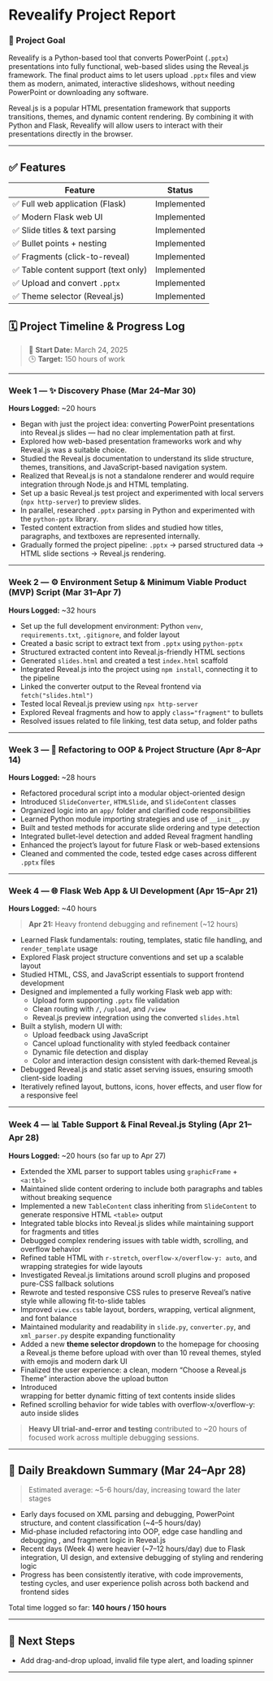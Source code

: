 # Revealify Project Report

### 🎯 Project Goal
Revealify is a Python-based tool that converts PowerPoint (`.pptx`) presentations into fully functional, web-based slides using the Reveal.js framework. The final product aims to let users upload `.pptx` files and view them as modern, animated, interactive slideshows, without needing PowerPoint or downloading any software.

Reveal.js is a popular HTML presentation framework that supports transitions, themes, and dynamic content rendering. By combining it with Python and Flask, Revealify will allow users to interact with their presentations directly in the browser.

---

## ✅ Features

| Feature                                | Status       |
|----------------------------------------|--------------|
| ✅ Full web application (Flask)         | Implemented  |
| ✅ Modern Flask web UI                 | Implemented  |
| ✅ Slide titles & text parsing         | Implemented  |
| ✅ Bullet points + nesting             | Implemented  |
| ✅ Fragments (click-to-reveal)          | Implemented  |
| ✅ Table content support (text only)    | Implemented  |
| ✅ Upload and convert `.pptx`           | Implemented  |
| ✅ Theme selector (Reveal.js)           | Implemented  |


## 🗓 Project Timeline & Progress Log

> 📆 **Start Date:** March 24, 2025  
> 🕒 **Target:** 150 hours of work

---

### Week 1 — ✨ Discovery Phase (Mar 24–Mar 30) 

**Hours Logged:** ~20 hours

- Began with just the project idea: converting PowerPoint presentations into Reveal.js slides — had no clear implementation path at first.
- Explored how web-based presentation frameworks work and why Reveal.js was a suitable choice.
- Studied the Reveal.js documentation to understand its slide structure, themes, transitions, and JavaScript-based navigation system.
- Realized that Reveal.js is not a standalone renderer and would require integration through Node.js and HTML templating.
- Set up a basic Reveal.js test project and experimented with local servers (`npx http-server`) to preview slides.
- In parallel, researched `.pptx` parsing in Python and experimented with the `python-pptx` library.
- Tested content extraction from slides and studied how titles, paragraphs, and textboxes are represented internally.
- Gradually formed the project pipeline: `.pptx` → parsed structured data → HTML slide sections → Reveal.js rendering.

---

### Week 2 — ⚙️ Environment Setup & Minimum Viable Product (MVP) Script (Mar 31–Apr 7)

**Hours Logged:** ~32 hours

- Set up the full development environment: Python `venv`, `requirements.txt`, `.gitignore`, and folder layout  
- Created a basic script to extract text from `.pptx` using `python-pptx`  
- Structured extracted content into Reveal.js-friendly HTML sections  
- Generated `slides.html` and created a test `index.html` scaffold  
- Integrated Reveal.js into the project using `npm install`, connecting it to the pipeline  
- Linked the converter output to the Reveal frontend via `fetch("slides.html")`  
- Tested local Reveal.js preview using `npx http-server`  
- Explored Reveal fragments and how to apply `class="fragment"` to bullets  
- Resolved issues related to file linking, test data setup, and folder paths  

---

### Week 3 — 📄 Refactoring to OOP & Project Structure (Apr 8–Apr 14)

**Hours Logged:** ~28 hours

- Refactored procedural script into a modular object-oriented design
- Introduced `SlideConverter`, `HTMLSlide`, and `SlideContent` classes
- Organized logic into an `app/` folder and clarified code responsibilities
- Learned Python module importing strategies and use of `__init__.py`
- Built and tested methods for accurate slide ordering and type detection
- Integrated bullet-level detection and added Reveal fragment handling
- Enhanced the project’s layout for future Flask or web-based extensions
- Cleaned and commented the code, tested edge cases across different `.pptx` files

---

### Week 4 — 🌐 Flask Web App & UI Development (Apr 15–Apr 21)

**Hours Logged:** ~40 hours

> **Apr 21:** Heavy frontend debugging and refinement (~12 hours)

- Learned Flask fundamentals: routing, templates, static file handling, and `render_template` usage  
- Explored Flask project structure conventions and set up a scalable layout  
- Studied HTML, CSS, and JavaScript essentials to support frontend development  
- Designed and implemented a fully working Flask web app with:  
  - Upload form supporting `.pptx` file validation  
  - Clean routing with `/`, `/upload`, and `/view`  
  - Reveal.js preview integration using the converted `slides.html`  
- Built a stylish, modern UI with:  
  - Upload feedback using JavaScript  
  - Cancel upload functionality with styled feedback container  
  - Dynamic file detection and display  
  - Color and interaction design consistent with dark-themed Reveal.js  
- Debugged Reveal.js and static asset serving issues, ensuring smooth client-side loading  
- Iteratively refined layout, buttons, icons, hover effects, and user flow for a responsive feel  

---

### Week 4 — 📊 Table Support & Final Reveal.js Styling (Apr 21–Apr 28)

**Hours Logged:** ~20 hours (so far up to Apr 27)

- Extended the XML parser to support tables using `graphicFrame` + `<a:tbl>`  
- Maintained slide content ordering to include both paragraphs and tables without breaking sequence  
- Implemented a new `TableContent` class inheriting from `SlideContent` to generate responsive HTML `<table>` output  
- Integrated table blocks into Reveal.js slides while maintaining support for fragments and titles  
- Debugged complex rendering issues with table width, scrolling, and overflow behavior  
- Refined table HTML with `r-stretch`, `overflow-x/overflow-y: auto`, and wrapping strategies for wide layouts  
- Investigated Reveal.js limitations around scroll plugins and proposed pure-CSS fallback solutions  
- Rewrote and tested responsive CSS rules to preserve Reveal’s native style while allowing fit-to-slide tables  
- Improved `view.css` table layout, borders, wrapping, vertical alignment, and font balance  
- Maintained modularity and readability in `slide.py`, `converter.py`, and `xml_parser.py` despite expanding functionality
- Added a new **theme selector dropdown** to the homepage for choosing a Reveal.js theme before upload with over than 10 reveal themes, styled with emojis and modern dark UI 
- Finalized the user experience: a clean, modern “Choose a Reveal.js Theme” interaction above the upload button  
- Introduced <div class="r-fit-text"> wrapping for better dynamic fitting of text contents inside slides
- Refined scrolling behavior for wide tables with overflow-x/overflow-y: auto inside slides

> **Heavy UI trial-and-error and testing** contributed to ~20 hours of focused work across multiple debugging sessions.


---

## 📅 Daily Breakdown Summary (Mar 24–Apr 28)

> Estimated average: ~5-6 hours/day, increasing toward the later stages

- Early days focused on XML parsing and debugging, PowerPoint structure, and content classification (~4–5 hours/day)  
- Mid-phase included refactoring into OOP, edge case handling and debugging , and fragment logic in Reveal.js  
- Recent days (Week 4) were heavier (~7–12 hours/day) due to Flask integration, UI design, and extensive debugging of styling and rendering logic  
- Progress has been consistently iterative, with code improvements, testing cycles, and user experience polish across both backend and frontend sides

Total time logged so far: **140 hours / 150 hours**

---
 
## 🔁 Next Steps
- Add drag-and-drop upload, invalid file type alert, and loading spinner  

---

